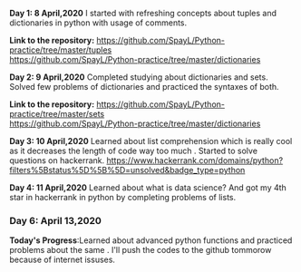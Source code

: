 **Day 1: 8 April,2020**
I started with refreshing concepts about tuples and dictionaries in python with usage of comments.

**Link to the repository:**
https://github.com/SpayL/Python-practice/tree/master/tuples    
https://github.com/SpayL/Python-practice/tree/master/dictionaries

**Day 2: 9 April,2020**
Completed studying about dictionaries and sets. Solved few problems of dictionaries and practiced the syntaxes of both.

**Link to the repository:**
https://github.com/SpayL/Python-practice/tree/master/sets  
https://github.com/SpayL/Python-practice/tree/master/dictionaries

**Day 3: 10 April,2020**
Learned about list comprehension which is really cool as it decreases the length of code way too much . Started to solve questions on hackerrank.
https://www.hackerrank.com/domains/python?filters%5Bstatus%5D%5B%5D=unsolved&badge_type=python

**Day 4: 11 April,2020**
Learned about what is data science? And got my 4th star in hackerrank in python by completing problems of lists. 

### Day 6: April 13,2020

**Today's Progress**:Learned about advanced python functions and practiced problems about the same . I'll push the codes to the github tommorow because of internet issuses.



